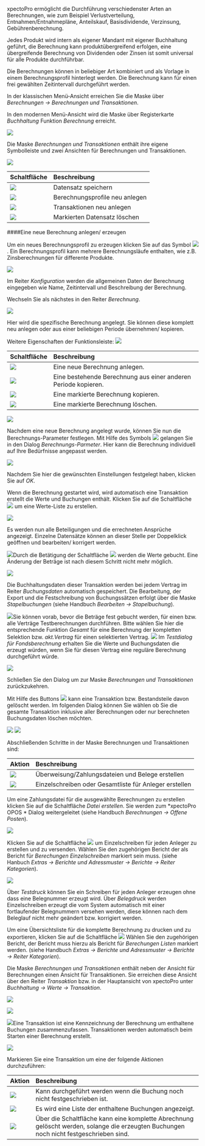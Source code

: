 xpectoPro ermöglicht die Durchführung verschiedenster Arten an Berechnungen, wie zum Beispiel Verlustverteilung, Entnahmen/Entnahmepläne, Anteilskauf, Basisdividende, Verzinsung, Gebührenberechnung.

 Jedes Produkt wird intern als eigener Mandant mit eigener Buchhaltung geführt, die Berechnung kann produktübergreifend erfolgen, eine übergreifende Berechnung von Dividenden oder Zinsen ist somit universal für alle Produkte durchführbar.
 
Die Berechnungen können in beliebiger Art kombiniert und als Vorlage in einem Berechnungsprofil hinterlegt werden.  Die Berechnung kann für einen frei gewählten Zeitintervall durchgeführt werden.

In der klassischen Menü-Ansicht erreichen Sie die Maske über *Berechnungen → Berechnungen und Transaktionen*.

In den modernen Menü-Ansicht wird die Maske über Registerkarte *Buchhaltung* Funktion *Berechnung* erreicht.

![](http://xpecto.github.io/docs/xpecto/Berechnungen/Berechnungen_und_Transaktionen/Menue_modern.png)

Die Maske *Berechnungen und Transaktionen* enthält ihre eigene Symbolleiste und zwei Ansichten für Berechnungen und Transaktionen. 

![](http://xpecto.github.io/docs/xpecto/Berechnungen/Berechnungen_und_Transaktionen/Zinsberechnung.png)

|  Schaltfläche|Beschreibung    |
| --------------- |:---------------|
|![](http://xpecto.github.io/docs/img/img_1461762053607.png)| Datensatz speichern|
|![](http://xpecto.github.io/docs/img/img_1461762083830.png)| Berechnungsprofile neu anlegen|
|![](http://xpecto.github.io/docs/img/img_1461762131361.png)|Transaktionen neu anlegen|
|![](http://xpecto.github.io/docs/img/img_1461762156205.png)| Markierten Datensatz löschen|




####Eine neue Berechnung anlegen/ erzeugen

Um ein neues Berechnungsprofil zu erzeugen  klicken Sie auf das Symbol ![](http://xpecto.github.io/docs/xpecto/Berechnungen/Berechnungen_und_Transaktionen/Berechnung_neu.png). Ein Berechnungsprofil kann mehrere Berechnungsläufe enthalten, wie z.B.  Zinsberechnungen für differente Produkte.

![](http://xpecto.github.io/docs/xpecto/Berechnungen/Berechnungen_und_Transaktionen/Konfiguration.png)

Im Reiter *Konfiguration* werden die allgemeinen Daten der Berechnung eingegeben wie Name, Zeitintervall und Beschreibung der Berechnung.

Wechseln Sie als nächstes in den Reiter *Berechnung*. 

![](http://xpecto.github.io/docs/xpecto/Berechnungen/Berechnungen_und_Transaktionen/Berechnungen_Transaktionen_Main.png)

Hier wird die spezifische Berechnung angelegt. Sie können diese komplett neu anlegen oder aus einer beliebigen Periode übernehmen/ kopieren.

Weitere Eigenschaften der Funktionsleiste:
![](http://xpecto.github.io/docs/xpecto/Berechnungen/Berechnungen_und_Transaktionen/Funktionsleiste.png)

|  Schaltfläche   |  Beschreibung  |
| ----- |:-----|
|![](http://xpecto.github.io/docs/img/img_1461763883687.png)|Eine neue Berechnung anlegen.|
|![](http://xpecto.github.io/docs/img/img_1441197372050.png)|Eine bestehende Berechnung aus einer anderen Periode kopieren.|
|![](http://xpecto.github.io/docs/img/img_1441197398657.png)|Eine markierte Berechnung kopieren.|
|![](http://xpecto.github.io/docs/img/img_1461763926549.png)|Eine markierte Berechnung löschen.|


![](http://xpecto.github.io/docs/xpecto/Berechnungen/Berechnungen_und_Transaktionen/Berechnung_anpassen.png)

Nachdem eine neue Berechnung angelegt wurde, können Sie nun die Berechnungs-Parameter festlegen. Mit Hilfe des Symbols ![](http://xpecto.github.io/docs/img/img_1461764018473.png) gelangen Sie in den Dialog *Berechnungs-Parmeter*. Hier kann die Berechnung individuell auf Ihre Bedürfnisse angepasst werden. 

![](http://xpecto.github.io/docs/xpecto/Berechnungen/Berechnungen_und_Transaktionen/Berechnungs_Parameter.png)

Nachdem Sie hier die gewünschten Einstellungen festgelegt haben,  klicken Sie auf *OK*.

Wenn die Berechnung gestartet wird, wird automatisch eine Transaktion erstellt die Werte und Buchungen enthält. Klicken Sie auf die Schaltfläche ![](http://xpecto.github.io/docs/xpecto/Berechnungen/Berechnungen_und_Transaktionen/Berechnung_starten.png) um eine Werte-Liste zu erstellen.

![](http://xpecto.github.io/docs/xpecto/Berechnungen/Berechnungen_und_Transaktionen/Berechnung_Werte.png)

Es werden nun alle Beteiligungen und die errechneten Ansprüche angezeigt. 
Einzelne Datensätze können an dieser Stelle per Doppelklick geöffnen und bearbeiten/ korrigert  werden.

![](http://xpecto.github.io/docs/xpecto/Grafiken/gr_gluehbirne.jpg)Durch die Betätigung der Schaltfläche ![](http://xpecto.github.io/docs/xpecto/Berechnungen/Berechnungen_und_Transaktionen/Werte_einbuchen.png) werden die Werte gebucht.  Eine Änderung der Beträge ist nach diesem Schritt nicht mehr möglich.

![](http://xpecto.github.io/docs/xpecto/Berechnungen/Berechnungen_und_Transaktionen/Werte_einbuchen_Buchungen.png)     
      
Die Buchhaltungsdaten dieser Transaktion werden bei jedem Vertrag im Reiter *Buchungsdaten* automatisch gespeichert. Die Bearbeitung, der Export und die Festschreibung von Buchungssätzen erfolgt über die Maske *Stapelbuchungen* (siehe Handbuch *Bearbeiten → Stapelbuchung*).

![](http://xpecto.github.io/docs/xpecto/Grafiken/gr_gluehbirne.jpg)Sie können vorab, bevor die Beträge fest gebucht werden, für einen bzw. alle Verträge Testberechnungen durchführen. Bitte wählen Sie hier die entsprechende Funktion *Gesamt* für eine Berechnung der kompletten Selektion bzw. *akt.Vertrag* für einen selektierten Vertrag. ![](http://xpecto.github.io/docs/xpecto/Berechnungen/Berechnungen_und_Transaktionen/Testberechnung.png) 
Im *Testdialog für Fondsberechnung* erhalten Sie die Werte und Buchungsdaten die erzeugt würden, wenn Sie für diesen Vertrag eine reguläre Berechnung durchgeführt würde.

![](http://xpecto.github.io/docs/xpecto/Berechnungen/Berechnungen_und_Transaktionen/Testdialog_Fondsberechnung.png)

Schließen Sie den Dialog um zur Maske *Berechnungen und Transaktionen* zurückzukehren.

Mit Hilfe des Buttons ![](http://xpecto.github.io/docs/xpecto/Berechnungen/Berechnungen_und_Transaktionen/Loeschen.png) kann eine Transaktion bzw. Bestandsteile davon gelöscht werden.
Im folgenden Dialog können Sie wählen ob Sie die gesamte Transaktion inklusive aller Berechnungen oder nur berechneten Buchungsdaten löschen möchten.

![](http://xpecto.github.io/docs/xpecto/Berechnungen/Berechnungen_und_Transaktionen/Transaktion_loeschen.png)           ![](http://xpecto.github.io/docs/xpecto/Berechnungen/Berechnungen_und_Transaktionen/Transaktion_loeschen_Auswahl.png)

Abschließenden Schritte in der Maske Berechnungen und Transaktionen sind:

| Aktion           |    Beschreibung     |  
| ------------- |:-------------| 
|![](http://xpecto.github.io/docs/xpecto/Berechnungen/Berechnungen_und_Transaktionen/Zahlungsverkehr.png)| Überweisung/Zahlungsdateien und Belege erstellen|
|![](http://xpecto.github.io/docs/xpecto/Berechnungen/Berechnungen_und_Transaktionen/Druck_Ausgabe.png)|Einzelschreiben oder Gesamtliste für Anleger erstellen|

Um eine Zahlungsdatei für die ausgewählte Berechnungen zu erstellen klicken Sie auf die Schaltfläche *Datei erstellen*. Sie werden zum *xpectoPro OPOS * Dialog weitergeleitet (siehe Handbuch *Berechnungen → Offene Posten*). 

![](http://xpecto.github.io/docs/xpecto/Berechnungen/Berechnungen_und_Transaktionen/Berechnung_Einzelschreiben.png)


Klicken Sie auf die Schaltfläche ![](http://xpecto.github.io/docs/xpecto/Berechnungen/Berechnungen_und_Transaktionen/Button_Einzelschreiben.png) um Einzelschreiben für jeden Anleger zu erstellen und zu versenden. Wählen Sie den zugehörigen Bericht der als Bericht für *Berechungen Einzelschreiben* markiert sein muss. (siehe Hanbuch *Extras → Berichte und Adressmuster → Berichte → Reiter Kategorien*).

![](http://xpecto.github.io/docs/xpecto/Berechnungen/Berechnungen_und_Transaktionen/Einzelbelege_drucken.png)

Über *Testdruck* können Sie ein Schreiben für jeden Anleger erzeugen ohne dass eine Belegnummer erzeugt wird.  Über *Belegdruck* werden Einzelschreiben erzeugt die vom System automatisch mit einer fortlaufender Belegnummern versehen werden, diese können nach dem Beleglauf nicht mehr geändert bzw. korrigiert werden.

Um eine Übersichtsliste für die komplette Berechnung zu drucken und zu exportieren, klicken Sie auf die Schaltfläche ![](http://xpecto.github.io/docs/img/img_1441188040541.png)  Wählen Sie den zugehörigen Bericht, der Bericht muss hierzu als Bericht für *Berechungen Listen* markiert werden. (siehe Handbuch *Extras → Berichte und Adressmuster → Berichte → Reiter Kategorien*).

Die Maske *Berechnungen und Transaktionen* enthält neben der Ansicht für Berechnungen einen Ansicht für  Transaktionen. Sie erreichen diese Ansicht über den Reiter  *Transaktion* bzw. in der Hauptansicht von xpectoPro unter *Buchhaltung -> Werte -> Transaktion*.
 
![](http://xpecto.github.io/docs/xpecto/Berechnungen/Berechnungen_und_Transaktionen/Transaktion.png)


  ![](http://xpecto.github.io/docs/img/img_1461761495681.png)

![](http://xpecto.github.io/docs/xpecto/Grafiken/gr_gluehbirne.jpg)Eine Transaktion ist eine Kennzeichnung der Berechnung um enthaltene Buchungen zusammenzufassen. Transaktionen werden automatisch beim Starten einer Berechnung erstellt.

![](http://xpecto.github.io/docs/xpecto/Berechnungen/Berechnungen_und_Transaktionen/Transaktion_Menue.png)

Markieren Sie eine Transaktion um eine der folgende Aktionen durchzuführen:

| Aktion           |    Beschreibung     |  
| ------------- |:-------------| 
| ![](http://xpecto.github.io/docs/xpecto/Berechnungen/Berechnungen_und_Transaktionen/Buchung_Vertrag_loeschen_Button.png)     |  Kann durchgeführt werden wenn die Buchung noch nicht festgeschrieben ist.| 
| ![](http://xpecto.github.io/docs/xpecto/Berechnungen/Berechnungen_und_Transaktionen/Buchung_Transaktion_anzeigen_Button.png)   |  Es wird eine Liste der enthaltene Buchungen angezeigt.| 
| ![](http://xpecto.github.io/docs/xpecto/Berechnungen/Berechnungen_und_Transaktionen/Transaktion_loeschen_Button.png)     | Über die Schaltfläche kann eine komplette Abrechnung gelöscht werden, solange die erzeugten Buchungen noch nicht festgeschrieben sind. |